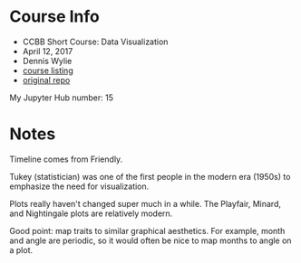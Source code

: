 # Course Info
- CCBB Short Course: Data Visualization
- April 12, 2017
- Dennis Wylie
- [course listing](http://ccbb.utexas.edu/shortcourses.html#data)
- [original repo](https://github.com/denniscwylie/datavis)

My Jupyter Hub number: 15


# Notes
Timeline comes from Friendly.

Tukey (statistician) was one of the first people in the modern era (1950s) to emphasize the need for visualization.

Plots really haven't changed super much in a while. The Playfair, Minard, and Nightingale plots are relatively modern.

Good point: map traits to similar graphical aesthetics. For example, month and angle are periodic, so it would often be nice to map months to angle on a plot.
